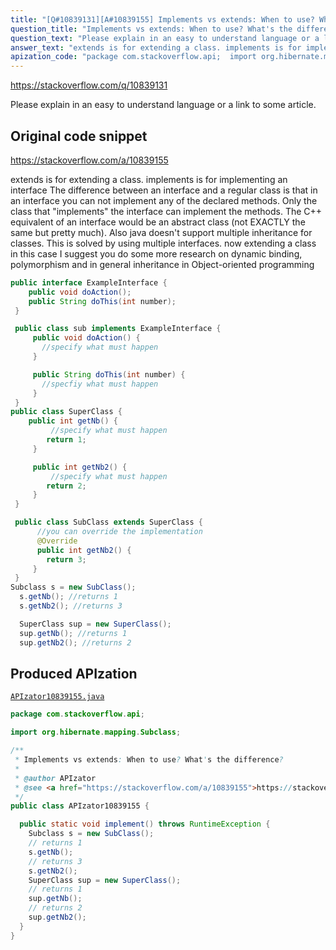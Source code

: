 ```yaml
---
title: "[Q#10839131][A#10839155] Implements vs extends: When to use? What's the difference?"
question_title: "Implements vs extends: When to use? What's the difference?"
question_text: "Please explain in an easy to understand language or a link to some article."
answer_text: "extends is for extending a class. implements is for implementing an interface The difference between an interface and a regular class is that in an interface you can not implement any of the declared methods.  Only the class that \"implements\" the interface can implement the methods.  The C++ equivalent of an interface would be an abstract class (not EXACTLY the same but pretty much). Also java doesn't support multiple inheritance for classes. This is solved by using multiple interfaces. now extending a class in this case I suggest you do some more research on dynamic binding, polymorphism and in general inheritance in Object-oriented programming"
apization_code: "package com.stackoverflow.api;  import org.hibernate.mapping.Subclass;  /**  * Implements vs extends: When to use? What's the difference?  *  * @author APIzator  * @see <a href=\"https://stackoverflow.com/a/10839155\">https://stackoverflow.com/a/10839155</a>  */ public class APIzator10839155 {    public static void implement() throws RuntimeException {     Subclass s = new SubClass();     // returns 1     s.getNb();     // returns 3     s.getNb2();     SuperClass sup = new SuperClass();     // returns 1     sup.getNb();     // returns 2     sup.getNb2();   } }"
---
```


https://stackoverflow.com/q/10839131

Please explain in an easy to understand language or a link to some article.



## Original code snippet

https://stackoverflow.com/a/10839155

extends is for extending a class.
implements is for implementing an interface
The difference between an interface and a regular class is that in an interface you can not implement any of the declared methods.  Only the class that &quot;implements&quot; the interface can implement the methods.  The C++ equivalent of an interface would be an abstract class (not EXACTLY the same but pretty much).
Also java doesn&#x27;t support multiple inheritance for classes. This is solved by using multiple interfaces.
now extending a class
in this case
I suggest you do some more research on dynamic binding, polymorphism and in general inheritance in Object-oriented programming

```java
public interface ExampleInterface {
    public void doAction();
    public String doThis(int number);
 }

 public class sub implements ExampleInterface {
     public void doAction() {
       //specify what must happen
     }

     public String doThis(int number) {
       //specfiy what must happen
     }
 }
public class SuperClass {
    public int getNb() {
         //specify what must happen
        return 1;
     }

     public int getNb2() {
         //specify what must happen
        return 2;
     }
 }

 public class SubClass extends SuperClass {
      //you can override the implementation
      @Override
      public int getNb2() {
        return 3;
     }
 }
Subclass s = new SubClass();
  s.getNb(); //returns 1
  s.getNb2(); //returns 3

  SuperClass sup = new SuperClass();
  sup.getNb(); //returns 1
  sup.getNb2(); //returns 2
```

## Produced APIzation

[`APIzator10839155.java`](https://github.com/pasqualesalza/apization-temp-data/raw/master/apizations/java/APIzator10839155.java)

```java
package com.stackoverflow.api;

import org.hibernate.mapping.Subclass;

/**
 * Implements vs extends: When to use? What's the difference?
 *
 * @author APIzator
 * @see <a href="https://stackoverflow.com/a/10839155">https://stackoverflow.com/a/10839155</a>
 */
public class APIzator10839155 {

  public static void implement() throws RuntimeException {
    Subclass s = new SubClass();
    // returns 1
    s.getNb();
    // returns 3
    s.getNb2();
    SuperClass sup = new SuperClass();
    // returns 1
    sup.getNb();
    // returns 2
    sup.getNb2();
  }
}

```